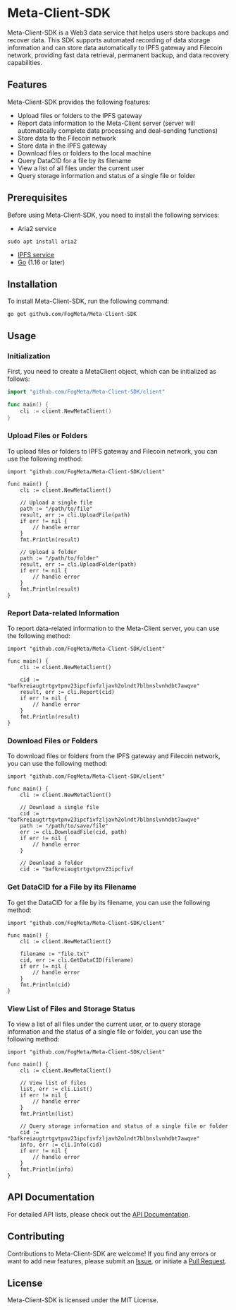 # Meta-Client-SDK

Meta-Client-SDK is a Web3 data service that helps users store backups and recover data. This SDK supports automated recording of data storage information and can store data automatically to IPFS gateway and Filecoin network, providing fast data retrieval, permanent backup, and data recovery capabilities.

## Features

Meta-Client-SDK provides the following features:

- Upload files or folders to the IPFS gateway
- Report data information to the Meta-Client server (server will automatically complete data processing and deal-sending functions)
- Store data to the Filecoin network
- Store data in the IPFS gateway
- Download files or folders to the local machine
- Query DataCID for a file by its filename
- View a list of all files under the current user
- Query storage information and status of a single file or folder

## Prerequisites

Before using Meta-Client-SDK, you need to install the following services:

- Aria2 service

```
sudo apt install aria2
```
- [IPFS service](https://docs.ipfs.tech/install/command-line/#install-official-binary-distributions)
- [Go](https://golang.org/dl/) (1.16 or later)

## Installation

To install Meta-Client-SDK, run the following command:

```
go get github.com/FogMeta/Meta-Client-SDK
```


## Usage

### Initialization

First, you need to create a MetaClient object, which can be initialized as follows:

```go
import "github.com/FogMeta/Meta-Client-SDK/client"

func main() {
    cli := client.NewMetaClient()
}
```
### Upload Files or Folders
To upload files or folders to IPFS gateway and Filecoin network, you can use the following method:
```
import "github.com/FogMeta/Meta-Client-SDK/client"

func main() {
    cli := client.NewMetaClient()

    // Upload a single file
    path := "/path/to/file"
    result, err := cli.UploadFile(path)
    if err != nil {
        // handle error
    }
    fmt.Println(result)

    // Upload a folder
    path := "/path/to/folder"
    result, err := cli.UploadFolder(path)
    if err != nil {
        // handle error
    }
    fmt.Println(result)
}

```
### Report Data-related Information
To report data-related information to the Meta-Client server, you can use the following method:

```
import "github.com/FogMeta/Meta-Client-SDK/client"

func main() {
    cli := client.NewMetaClient()

    cid := "bafkreiaugtrtgvtpnv23ipcfivfzljavh2olndt7blbnslvnhdbt7awqve"
    result, err := cli.Report(cid)
    if err != nil {
        // handle error
    }
    fmt.Println(result)
}

```
### Download Files or Folders
To download files or folders from the IPFS gateway and Filecoin network, you can use the following method:

```
import "github.com/FogMeta/Meta-Client-SDK/client"

func main() {
    cli := client.NewMetaClient()

    // Download a single file
    cid := "bafkreiaugtrtgvtpnv23ipcfivfzljavh2olndt7blbnslvnhdbt7awqve"
    path := "/path/to/save/file"
    err := cli.DownloadFile(cid, path)
    if err != nil {
        // handle error
    }

    // Download a folder
    cid := "bafkreiaugtrtgvtpnv23ipcfivf

```

### Get DataCID for a File by its Filename
To get the DataCID for a file by its filename, you can use the following method:
```
import "github.com/FogMeta/Meta-Client-SDK/client"

func main() {
    cli := client.NewMetaClient()

    filename := "file.txt"
    cid, err := cli.GetDataCID(filename)
    if err != nil {
        // handle error
    }
    fmt.Println(cid)
}

```
### View List of Files and Storage Status
To view a list of all files under the current user, or to query storage information and the status of a single file or folder, you can use the following method:
```
import "github.com/FogMeta/Meta-Client-SDK/client"

func main() {
    cli := client.NewMetaClient()

    // View list of files
    list, err := cli.List()
    if err != nil {
        // handle error
    }
    fmt.Println(list)

    // Query storage information and status of a single file or folder
    cid := "bafkreiaugtrtgvtpnv23ipcfivfzljavh2olndt7blbnslvnhdbt7awqve"
    info, err := cli.Info(cid)
    if err != nil {
        // handle error
    }
    fmt.Println(info)
}

```
## API Documentation

For detailed API lists, please check out the [API Documentation](document/api.md ':include').

## Contributing

Contributions to Meta-Client-SDK are welcome! If you find any errors or want to add new features, please submit an [Issue](https://github.com/FogMeta/meta-client-sdk/issues), or initiate a [Pull Request](https://github.com/FogMeta/meta-client-sdk/pulls).

## License

Meta-Client-SDK is licensed under the MIT License.
